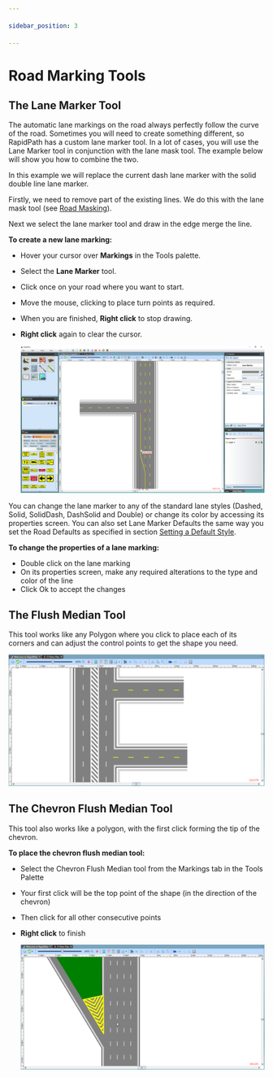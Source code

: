 ```yaml
---

sidebar_position: 3

---
```


# Road Marking Tools

## The Lane Marker Tool

The automatic lane markings on the road always perfectly follow the curve of the road. Sometimes you will need to create something different, so RapidPath has a custom lane marker tool. In a lot of cases, you will use the Lane Marker tool in conjunction with the lane mask tool. The example below will show you how to combine the two.

In this example we will replace the current dash lane marker with the solid double line lane marker.

Firstly, we need to remove part of the existing lines. We do this with the lane mask tool (see [Road Masking](./road-masking-tools.md)).

Next we select the lane marker tool and draw in the edge merge the line.

**To create a new lane marking:**

- Hover your cursor over **Markings** in the Tools palette.
- Select the **Lane Marker** tool.
- Click once on your road where you want to start.
- Move the mouse, clicking to place turn points as required.
- When you are finished, **Right click** to stop drawing.
- **Right click** again to clear the cursor.

    ![Using_a_Lane_Marker](./assets/Using_a_Lane_Marker.png)

You can change the lane marker to any of the standard lane styles (Dashed, Solid, SolidDash, DashSolid and Double) or change its color by accessing its properties screen. You can also set Lane Marker Defaults the same way you set the Road Defaults as specified in section [Setting a Default Style](/docs/rapidpath/object-properties-and-transformations/object-properties-and-styles.md).

**To change the properties of a lane marking:**

- Double click on the lane marking
- On its properties screen, make any required alterations to the type and color of the line
- Click Ok to accept the changes

## The Flush Median Tool

This tool works like any Polygon where you click to place each of its corners and can adjust the control points to get the shape you need.

![A_Flush_Median_tool](./assets/A_Flush_Median_tool.png)

## The Chevron Flush Median Tool

This tool also works like a polygon, with the first click forming the tip of the chevron.

**To place the chevron flush median tool:**

- Select the Chevron Flush Median tool from the Markings tab in the Tools Palette
- Your first click will be the top point of the shape (in the direction of the chevron)
- Then click for all other consecutive points
- **Right click** to finish

    ![Chevron_Flush_Median_tool](./assets/Chevron_Flush_Median_tool.png)
